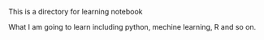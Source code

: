 This is a directory for learning notebook

What I am going to learn including python, mechine learning, R and so on. 